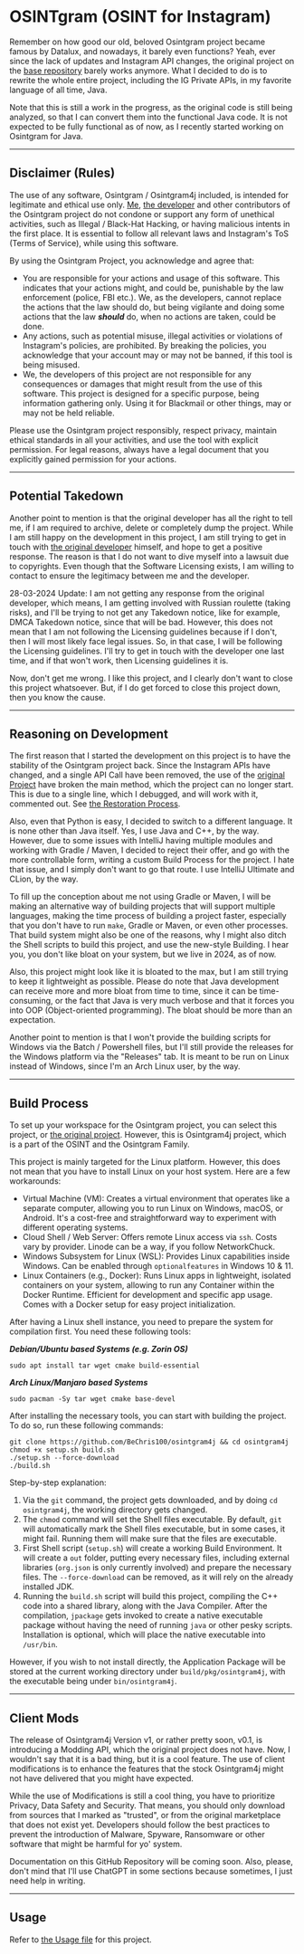 # OSINTgram (OSINT for Instagram)
Remember on how good our old, beloved Osintgram project became famous by Datalux,
and nowadays, it barely even functions? Yeah, ever since the lack of updates and
Instagram API changes, the original project on the
[base repository](https://github.com/Datalux/Osintgram) barely works anymore.
What I decided to do is to rewrite the whole entire project, including the IG
Private APIs, in my favorite language of all time, Java.

Note that this is still a work in the progress, as the original code is still
being analyzed, so that I can convert them into the functional Java code. It is
not expected to be fully functional as of now, as I recently started working on
Osintgram for Java.

---

## Disclaimer (Rules)
The use of any software, Osintgram / Osintgram4j included, is intended for
legitimate and ethical use only. [Me](https://github.com/BeChris100),
[the developer](https://github.com/Datalux) and other contributors of the Osintgram
project do not condone or support any form of unethical activities, such as Illegal
/ Black-Hat Hacking, or having malicious intents in the first place. It is essential
to follow all relevant laws and Instagram's ToS (Terms of Service), while using
this software.

By using the Osintgram Project, you acknowledge and agree that:

- You are responsible for your actions and usage of this software. This indicates
  that your actions might, and could be, punishable by the law enforcement (police,
  FBI etc.). We, as the developers, cannot replace the actions that the law should
  do, but being vigilante and doing some actions that the law ***should*** do, when
  no actions are taken, could be done.
- Any actions, such as potential misuse, illegal activities or violations of
  Instagram's policies, are prohibited. By breaking the policies, you acknowledge
  that your account may or may not be banned, if this tool is being misused.
- We, the developers of this project are not responsible for any consequences or
  damages that might result from the use of this software. This project is designed
  for a specific purpose, being information gathering only. Using it for Blackmail
  or other things, may or may not be held reliable.

Please use the Osintgram project responsibly, respect privacy, maintain ethical
standards in all your activities, and use the tool with explicit permission. For
legal reasons, always have a legal document that you explicitly gained permission
for your actions.

---

## Potential Takedown
Another point to mention is that the original developer has all the right to tell
me, if I am required to archive, delete or completely dump the project. While I am
still happy on the development in this project, I am still trying to get in touch
with [the original developer](https://github.com/Datalux) himself, and hope to get
a positive response. The reason is that I do not want to dive myself into a lawsuit
due to copyrights. Even though that the Software Licensing exists, I am willing to
contact to ensure the legitimacy between me and the developer.

28-03-2024 Update: I am not getting any response from the original developer, which
means, I am getting involved with Russian roulette (taking risks), and I'll be
trying to not get any Takedown notice, like for example, DMCA Takedown notice,
since that will be bad. However, this does not mean that I am not following the
Licensing guidelines because if I don't, then I will most likely face legal issues.
So, in that case, I will be following the Licensing guidelines. I'll try to get in
touch with the developer one last time, and if that won't work, then Licensing
guidelines it is.

Now, don't get me wrong. I like this project, and I clearly don't want to close this
project whatsoever. But, if I do get forced to close this project down, then you
know the cause.

---

## Reasoning on Development
The first reason that I started the development on this project is to have the
stability of the Osintgram project back. Since the Instagram APIs have changed, and
a single API Call have been removed, the use of the
[original Project](https://github.com/Datalux/Osintgram) have broken the main
method, which the project can no longer start. This is due to a single line, which
I debugged, and will work with it, commented out. See
[the Restoration Process](docs/OrigRestore.md).

Also, even that Python is easy, I decided to switch to a different language. It is
none other than Java itself. Yes, I use Java and C++, by the way. However,
due to some issues with IntelliJ having multiple modules and working with Gradle /
Maven, I decided to reject their offer, and go with the more controllable form,
writing a custom Build Process for the project. I hate that issue, and I simply
don't want to go that route. I use IntelliJ Ultimate and CLion, by the way.

To fill up the conception about me not using Gradle or Maven, I will be making
an alternative way of building projects that will support multiple languages, making
the time process of building a project faster, especially that you don't have to
run `make`, Gradle or Maven, or even other processes. That build system might
also be one of the reasons, why I might also ditch the Shell scripts to build this
project, and use the new-style Building. I hear you, you don't like bloat on your
system, but we live in 2024, as of now.

Also, this project might look like it is bloated to the max, but I am still trying
to keep it lightweight as possible. Please do note that Java development can
receive more and more bloat from time to time, since it can be time-consuming, or
the fact that Java is very much verbose and that it forces you into OOP
(Object-oriented programming). The bloat should be more than an expectation.

Another point to mention is that I won't provide the building scripts for Windows
via the Batch / Powershell files, but I'll still provide the releases for the
Windows platform via the "Releases" tab. It is meant to be run on Linux instead of
Windows, since I'm an Arch Linux user, by the way.

---

## Build Process
To set up your workspace for the Osintgram project, you can select this project,
or [the original project](https://github.com/Datalux/Osintgram). However, this is
Osintgram4j project, which is a part of the OSINT and the Osintgram Family.

This project is mainly targeted for the Linux platform. However, this does not
mean that you have to install Linux on your host system. Here are a few workarounds:

- Virtual Machine (VM): Creates a virtual environment that operates like a
  separate computer, allowing you to run Linux on Windows, macOS, or Android.
  It's a cost-free and straightforward way to experiment with different operating
  systems.
- Cloud Shell / Web Server: Offers remote Linux access via `ssh`. Costs vary by
  provider. Linode can be a way, if you follow NetworkChuck.
- Windows Subsystem for Linux (WSL): Provides Linux capabilities inside Windows.
  Can be enabled through `optionalfeatures` in Windows 10 & 11.
- Linux Containers (e.g., Docker): Runs Linux apps in lightweight, isolated
  containers on your system, allowing to run any Container within the Docker 
  Runtime. Efficient for development and specific app usage. Comes with a Docker
  setup for easy project initialization.

After having a Linux shell instance, you need to prepare the system for compilation
first. You need these following tools:

***Debian/Ubuntu based Systems (e.g. Zorin OS)***
```shell
sudo apt install tar wget cmake build-essential
```

***Arch Linux/Manjaro based Systems***
```shell
sudo pacman -Sy tar wget cmake base-devel
```

After installing the necessary tools, you can start with building the project. To
do so, run these following commands:
```shell
git clone https://github.com/BeChris100/osintgram4j && cd osintgram4j
chmod +x setup.sh build.sh
./setup.sh --force-download
./build.sh
```

Step-by-step explanation:
1. Via the `git` command, the project gets downloaded, and by doing
   `cd osintgram4j`, the working directory gets changed.
2. The `chmod` command will set the Shell files executable. By default, `git`
   will automatically mark the Shell files executable, but in some cases, it might
   fail. Running them will make sure that the files are executable.
3. First Shell script (`setup.sh`) will create a working Build Environment. It
   will create a `out` folder, putting every necessary files, including external
   libraries (`org.json` is only currently involved) and prepare the necessary
   files. The `--force-download` can be removed, as it will rely on the already
   installed JDK. 
4. Running the `build.sh` script will build this project, compiling the C++ code
   into a shared library, along with the Java Compiler. After the compilation,
   `jpackage` gets invoked to create a native executable package without having
   the need of running `java` or other pesky scripts. Installation is optional,
   which will place the native executable into `/usr/bin`.

However, if you wish to not install directly, the Application Package will be stored
at the current working directory under `build/pkg/osintgram4j`, with the executable
being under `bin/osintgram4j`.

---

## Client Mods
The release of Osintgram4j Version v1, or rather pretty soon, v0.1, is introducing
a Modding API, which the original project does not have. Now, I wouldn't say that
it is a bad thing, but it is a cool feature. The use of client modifications is to
enhance the features that the stock Osintgram4j might not have delivered that you
might have expected.

While the use of Modifications is still a cool thing, you have to prioritize
Privacy, Data Safety and Security. That means, you should only download from sources
that I marked as "trusted", or from the original marketplace that does not exist
yet. Developers should follow the best practices to prevent the introduction of
Malware, Spyware, Ransomware or other software that might be harmful for yo' system.

Documentation on this GitHub Repository will be coming soon. Also, please, don't
mind that I'll use ChatGPT in some sections because sometimes, I just need help in
writing.

---

## Usage
Refer to [the Usage file](docs/Usage) for this project.